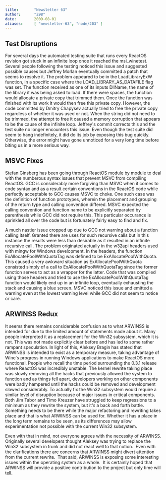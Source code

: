 ```yaml
---
title:       "Newsletter 63"
author:      "Z98"
date:        2009-08-01
aliases:     [ "newsletter-63", "node/203" ]
---
```


<h2>Test Disruptions</h2>
<p>For several days the automated testing suite that runs every ReactOS revision got stuck in an infinite loop once it reached the msi_winetest.  Several people following the testing noticed this issue and suggested possible causes but Jeffrey Morlan eventually committed a patch that seems to resolve it.  The problem appeared to be in the LoadLibraryExW function, in a specific case where the LOAD_LIBRARY_AS_DATAFILE flag was set.  The function received as one of its inputs DllName, the name of the library it was being asked to load.  If there were spaces, the function would allocate a private copy that trimmed them.  Once the function was finished with its work it would then free this private copy.  However, the code committed by Dmitry Chapysev actually tried to free the private copy regardless of whether it was used or not.  When the string did not need to be trimmed, the attempt to free it caused a memory corruption that appears to be the cause of the infinite loop.  Jeffrey's commit corrects this and the test suite no longer encounters this issue.  Even though the test suite did seem to hang indefinitely, it did do its job by exposing this bug quickly.  Otherwise, the error might have gone unnoticed for a very long time before biting us in a more serious way.</p>
<h2>MSVC Fixes</h2>
<p>Stefan Ginsberg has been going through ReactOS module by module to deal with the numberous syntax issues that prevent MSVC from compiling ReactOS.  GCC is considerably more forgiving than MSVC when it comes to code syntax and as a result certain conventions in the ReactOS code while perfectly acceptable to GCC causes MSVC to choke.  One such case was the definition of function prototypes, wherein the placement and grouping of the return type and calling convention differed.  MSVC expected the calling convention and function name to be explicitly separated by parenthesis while GCC did not require this.  This particular occurance is sprinkled all over the code but is fortunately fairly easy to find and fix.</p>
<p>A much nastier issue cropped up due to GCC not warning about a function calling itself.  Granted there are uses for such recursive calls but in this instance the results were less than desirable as it resulted in an infinite recursive call.  The problem originated actually in the w32api headers used with mingw for Windows development.  In the headers, the function ExAllocatePoolWithQuotaTag was defined to be ExAllocatePoolWithQuota.  This caused a very awkward situation as ExAllocatePoolWithQuota consisted simply of a call to ExAllocatePoolWithQuotaTag since the former function serves to act as a wrapper for the latter.  Code that was compiled using those headers and tried to use the ExAllocatePoolWithQuotaTag function would likely end up in an infinite loop, eventually exhausting the stack and causing a blue screen.  MSVC noticed this issue and emitted a warning even at the lowest warning level while GCC did not seem to notice or care.</p>
<h2>ARWINSS Redux</h2>
<p>It seems there remains considerable confusion as to what ARWINSS is intended for due to the limited amount of statements made about it.  Many people interpreted it as a replacement for the Win32 subsystem, which it is not.  This was not made explicitly clear before and has led to some rather rampant speculation.  In light of this, Aleksey Bragin has stated that ARWINSS is intended to exist as a temporary measure, taking advantage of Wine's progress in running Windows applications to make ReactOS more functional. People who recall the time period surrounding the 0.3.1 release where ReactOS was incredibly unstable. The kernel rewrite taking place was slowly removing all the hacks that previously allowed the system to function and as things fell apart, developers working on other components were badly hampered until the hacks could be removed and development slowed considerably. To actually fix the Win32 subsystem would require a similar level of disruption because of major issues in critical components. Both Jim Tabor and Timo Kreuzer have struggled to keep regressions to a minimum as they rewrite the system, but it's a back and forth battle. Something needs to be there while the major refactoring and rewriting takes place and that is what ARWINSS can be used for. Whether it has a place in the long term remains to be seen, as its differences may allow experimentation not possible with the current Win32 subsystem.</p>
<p>Even with that in mind, not everyone agrees with the necessity of ARWINSS. Originally several developers thought Aleksey was trying to replace the Win32 subsystem in trunk and did not react well to that notion.&nbsp; Even with the clarifications there are concerns that ARWINSS might divert attention from the current rewrite.&nbsp; That said, ARWINSS is exposing some interesting issues within the operating system as a whole.&nbsp; It is certainly hoped that ARWINSS will provide a positive contribution to the project but only time will tell.</p>
